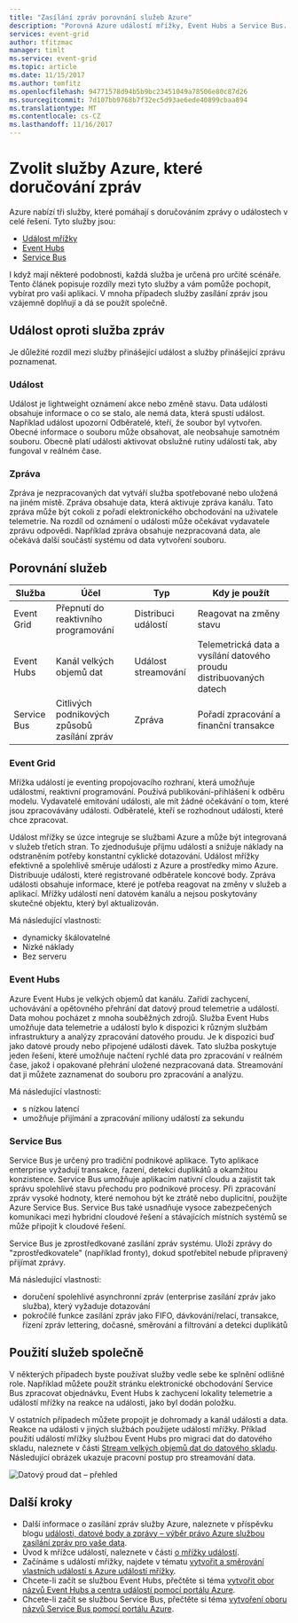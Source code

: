 ```yaml
---
title: "Zasílání zpráv porovnání služeb Azure"
description: "Porovná Azure událostí mřížky, Event Hubs a Service Bus. Doporučuje služby, která chcete použít pro různé scénáře."
services: event-grid
author: tfitzmac
manager: timlt
ms.service: event-grid
ms.topic: article
ms.date: 11/15/2017
ms.author: tomfitz
ms.openlocfilehash: 94771578d94b5b9bc23451049a78506e80c87d26
ms.sourcegitcommit: 7d107bb9768b7f32ec5d93ae6ede40899cbaa894
ms.translationtype: MT
ms.contentlocale: cs-CZ
ms.lasthandoff: 11/16/2017
---
```

# <a name="choose-between-azure-services-that-deliver-messages"></a>Zvolit služby Azure, které doručování zpráv

Azure nabízí tři služby, které pomáhají s doručováním zprávy o událostech v celé řešení. Tyto služby jsou:

* [Událost mřížky](/azure/event-grid/)
* [Event Hubs](/azure/event-hubs/)
* [Service Bus](/azure/service-bus-messaging/)

I když mají některé podobnosti, každá služba je určená pro určité scénáře. Tento článek popisuje rozdíly mezi tyto služby a vám pomůže pochopit, vybírat pro vaši aplikaci. V mnoha případech služby zasílání zpráv jsou vzájemně doplňují a dá se použít společně.

## <a name="event-vs-message-services"></a>Událost oproti služba zpráv

Je důležité rozdíl mezi služby přinášející událost a služby přinášející zprávu poznamenat.

### <a name="event"></a>Událost

Událost je lightweight oznámení akce nebo změně stavu. Data události obsahuje informace o co se stalo, ale nemá data, která spustí událost. Například událost upozorní Odběratelé, kteří, že soubor byl vytvořen. Obecné informace o souboru může obsahovat, ale neobsahuje samotném souboru. Obecně platí události aktivovat obslužné rutiny událostí tak, aby fungoval v reálném čase.

### <a name="message"></a>Zpráva

Zpráva je nezpracovaných dat vytváří služba spotřebované nebo uložená na jiném místě. Zpráva obsahuje data, která aktivuje zpráva kanálu. Tato zpráva může být cokoli z pořadí elektronického obchodování na uživatele telemetrie. Na rozdíl od oznámení o události může očekávat vydavatele zprávu odpovědi. Například zpráva obsahuje nezpracovaná data, ale očekává další součástí systému od data vytvoření souboru.

## <a name="comparison-of-services"></a>Porovnání služeb

| Služba | Účel | Typ | Kdy je použít |
| ------- | ------- | ---- | ----------- |
| Event Grid | Přepnutí do reaktivního programování | Distribuci událostí | Reagovat na změny stavu |
| Event Hubs | Kanál velkých objemů dat | Událost streamování | Telemetrická data a vysílání datového proudu distribuovaných datech |
| Service Bus | Citlivých podnikových způsobů zasílání zpráv | Zpráva | Pořadí zpracování a finanční transakce |

### <a name="event-grid"></a>Event Grid

Mřížka událostí je eventing propojovacího rozhraní, která umožňuje událostmi, reaktivní programování. Používá publikování-přihlášení k odběru modelu. Vydavatelé emitování události, ale mít žádné očekávání o tom, které jsou zpracovávány události. Odběratelé, kteří se rozhodnout události, které chce zpracovat.

Událost mřížky se úzce integruje se službami Azure a může být integrovaná v služeb třetích stran. To zjednodušuje příjmu událostí a snižuje náklady na odstraněním potřeby konstantní cyklické dotazování. Událost mřížky efektivně a spolehlivě směruje události z Azure a prostředky mimo Azure. Distribuuje události, které registrované odběratele koncové body. Zpráva události obsahuje informace, které je potřeba reagovat na změny v služeb a aplikací. Mřížky událostí není datovém kanálu a nejsou poskytovány skutečné objektu, který byl aktualizován.

Má následující vlastnosti:

* dynamicky škálovatelné
* Nízké náklady
* Bez serveru

### <a name="event-hubs"></a>Event Hubs

Azure Event Hubs je velkých objemů dat kanálu. Zařídí zachycení, uchovávání a opětovného přehrání dat datový proud telemetrie a událostí. Data mohou pocházet z mnoha souběžných zdrojů. Služba Event Hubs umožňuje data telemetrie a událostí bylo k dispozici k různým službám infrastruktury a analýzy zpracování datového proudu. Je k dispozici buď jako datové proudy nebo připojené události dávek. Tato služba poskytuje jeden řešení, které umožňuje načtení rychlé data pro zpracování v reálném čase, jakož i opakované přehrání uložené nezpracovaná data. Streamování dat ji můžete zaznamenat do souboru pro zpracování a analýzu.

Má následující vlastnosti:

* s nízkou latencí
* umožňuje přijímání a zpracování miliony událostí za sekundu

### <a name="service-bus"></a>Service Bus

Service Bus je určený pro tradiční podnikové aplikace. Tyto aplikace enterprise vyžadují transakce, řazení, detekci duplikátů a okamžitou konzistence. Service Bus umožňuje aplikacím nativní cloudu a zajistit tak správu spolehlivé stavu přechodu pro podnikové procesy. Při zpracování zpráv vysoké hodnoty, které nemohou být ke ztrátě nebo duplicitní, použijte Azure Service Bus. Service Bus také usnadňuje vysoce zabezpečených komunikaci mezi hybridní cloudové řešení a stávajících místních systémů se může připojit k cloudové řešení.

Service Bus je zprostředkované zasílání zpráv systému. Uloží zprávy do "zprostředkovatele" (například fronty), dokud spotřebitel nebude připravený přijímat zprávy.

Má následující vlastnosti:

* doručení spolehlivé asynchronní zpráv (enterprise zasílání zpráv jako služba), který vyžaduje dotazování
* pokročilé funkce zasílání zpráv jako FIFO, dávkování/relací, transakce, řízení zpráv lettering, dočasné, směrování a filtrování a detekci duplikátů

## <a name="use-the-services-together"></a>Použití služeb společně

V některých případech byste používat služby vedle sebe ke splnění odlišné role. Například můžete použít stránku elektronické obchodování Service Bus zpracovat objednávku, Event Hubs k zachycení lokality telemetrie a událostí mřížky na reakce na události, jako byl dodán položku.

V ostatních případech můžete propojit je dohromady a kanál události a data. Reakce na události v jiných službách použijete událostí mřížky. Příklad použití událostí mřížky službou Event Hubs pro migraci dat do datového skladu, naleznete v části [Stream velkých objemů dat do datového skladu](event-grid-event-hubs-integration.md). Následující obrázek ukazuje pracovní postup pro streamování data.

![Datový proud dat – přehled](./media/compare-messaging-services/overview.png)

## <a name="next-steps"></a>Další kroky

* Další informace o zasílání zpráv služby Azure, naleznete v příspěvku blogu [události, datové body a zprávy – výběr právo Azure službou zasílání zpráv pro vaše data](https://azure.microsoft.com/blog/events-data-points-and-messages-choosing-the-right-azure-messaging-service-for-your-data/).
* Úvod k mřížce událostí, naleznete v části [o mřížky událostí](overview.md).
* Začínáme s událostí mřížky, najdete v tématu [vytvořit a směrování vlastních událostí s Azure událostí mřížky](custom-event-quickstart.md).
* Chcete-li začít se službou Event Hubs, přečtěte si téma [vytvořit obor názvů Event Hubs a centra událostí pomocí portálu Azure](../event-hubs/event-hubs-create.md).
* Chcete-li začít se službou Service Bus, přečtěte si téma [vytvoření oboru názvů Service Bus pomocí portálu Azure](../service-bus-messaging/service-bus-create-namespace-portal.md).